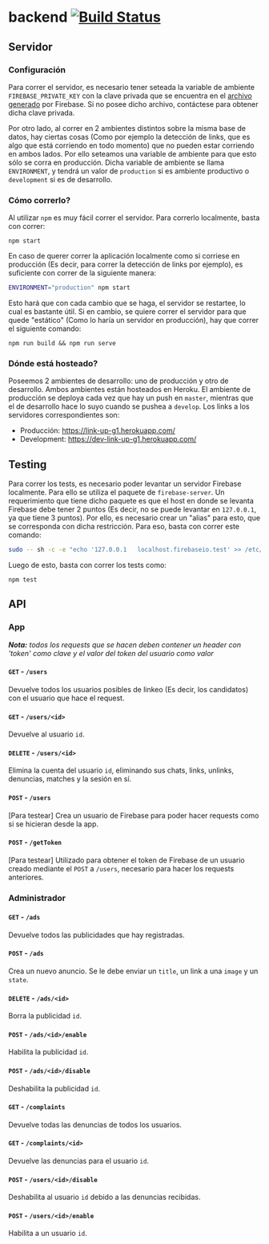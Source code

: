 # backend [![Build Status](https://travis-ci.org/LinkUpFiuba/backend.svg?branch=master)](https://travis-ci.org/LinkUpFiuba/backend)

## Servidor

### Configuración
Para correr el servidor, es necesario tener seteada la variable de ambiente `FIREBASE_PRIVATE_KEY` con la clave privada que se encuentra en el [archivo generado](https://console.firebase.google.com/project/_/settings/serviceaccounts/adminsdk?hl=es-419) por Firebase. Si no posee dicho archivo, contáctese para obtener dicha clave privada.

Por otro lado, al correr en 2 ambientes distintos sobre la misma base de datos, hay ciertas cosas (Como por ejemplo la detección de links, que es algo que está corriendo en todo momento) que no pueden estar corriendo en ambos lados. Por ello seteamos una variable de ambiente para que esto sólo se corra en producción. Dicha variable de ambiente se llama `ENVIRONMENT`, y tendrá un valor de `production` si es ambiente productivo o `development` si es de desarrollo.

### Cómo correrlo?
Al utilizar `npm` es muy fácil correr el servidor. Para correrlo localmente, basta con correr:
```
npm start
```

En caso de querer correr la aplicación localmente como si corriese en producción (Es decir, para correr la detección de links por ejemplo), es suficiente con correr de la siguiente manera:
```bash
ENVIRONMENT="production" npm start
```

Esto hará que con cada cambio que se haga, el servidor se restartee, lo cual es bastante útil. Si en cambio, se quiere correr el servidor para que quede "estático" (Como lo haría un servidor en producción), hay que correr el siguiente comando:
```
npm run build && npm run serve
```

### Dónde está hosteado?
Poseemos 2 ambientes de desarrollo: uno de producción y otro de desarrollo. Ambos ambientes están hosteados en Heroku. El ambiente de producción se deploya cada vez que hay un push en `master`, mientras que el de desarrollo hace lo suyo cuando se pushea a `develop`. Los links a los servidores correspondientes son:

- Producción: https://link-up-g1.herokuapp.com/
- Development: https://dev-link-up-g1.herokuapp.com/

## Testing
Para correr los tests, es necesario poder levantar un servidor Firebase localmente. Para ello se utiliza el paquete de `firebase-server`. Un requerimiento que tiene dicho paquete es que el host en donde se levanta Firebase debe tener 2 puntos (Es decir, no se puede levantar en `127.0.0.1`, ya que tiene 3 puntos). Por ello, es necesario crear un "alias" para esto, que se corresponda con dicha restricción. Para eso, basta con correr este comando:

```bash
sudo -- sh -c -e "echo '127.0.0.1   localhost.firebaseio.test' >> /etc/hosts"
```

Luego de esto, basta con correr los tests como:
```
npm test
```

## API

### App

_**Nota:** todos los requests que se hacen deben contener un header con 'token' como clave y el valor del token del usuario como valor_

#### `GET` - `/users`
Devuelve todos los usuarios posibles de linkeo (Es decir, los candidatos) con el usuario que hace el request.

#### `GET` - `/users/<id>`
Devuelve al usuario `id`.

#### `DELETE` - `/users/<id>`
Elimina la cuenta del usuario `id`, eliminando sus chats, links, unlinks, denuncias, matches y la sesión en sí.

#### `POST` - `/users`
[Para testear] Crea un usuario de Firebase para poder hacer requests como si se hicieran desde la app.

#### `POST` - `/getToken`
[Para testear] Utilizado para obtener el token de Firebase de un usuario creado mediante el `POST` a `/users`, necesario para hacer los requests anteriores.

### Administrador

#### `GET` - `/ads`
Devuelve todos las publicidades que hay registradas.

#### `POST` - `/ads`
Crea un nuevo anuncio. Se le debe enviar un `title`, un link a una `image` y un `state`.

#### `DELETE` - `/ads/<id>`
Borra la publicidad `id`.

#### `POST` - `/ads/<id>/enable`
Habilita la publicidad `id`.

#### `POST` - `/ads/<id>/disable`
Deshabilita la publicidad `id`.

#### `GET` - `/complaints`
Devuelve todas las denuncias de todos los usuarios.

#### `GET` - `/complaints/<id>`
Devuelve las denuncias para el usuario `id`.

#### `POST` - `/users/<id>/disable`
Deshabilita al usuario `id` debido a las denuncias recibidas.

#### `POST` - `/users/<id>/enable`
Habilita a un usuario `id`.
